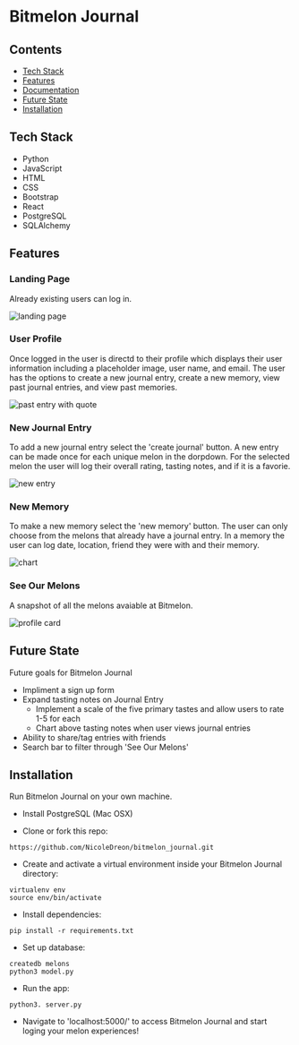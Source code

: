 # Bitmelon Journal

## Contents

- [Tech Stack](#tech-stack)
- [Features](#features)
- [Documentation](#documentation)
- [Future State](#future)
- [Installation](#installation)

## <a name="tech-stack"></a>Tech Stack

- Python
- JavaScript
- HTML
- CSS
- Bootstrap
- React
- PostgreSQL
- SQLAlchemy

## <a name="features"></a>Features

### Landing Page

Already existing users can log in.

![landing page]()

### User Profile

Once logged in the user is directd to their profile which displays their user information including a placeholder image, user name, and email. The user has the options to create a new journal entry, create a new memory, view past journal entries, and view past memories.

![past entry with quote]()

### New Journal Entry

To add a new journal entry select the 'create journal' button. A new entry can be made once for each unique melon in the dorpdown. For the selected melon the user will log their overall rating, tasting notes, and if it is a favorie.

![new entry]()

### New Memory

To make a new memory select the 'new memory' button. The user can only choose from the melons that already have a journal entry. In a memory the user can log date, location, friend they were with and their memory.

![chart]()

### See Our Melons

A snapshot of all the melons avaiable at Bitmelon.

![profile card]()

## <a name="future"></a>Future State

Future goals for Bitmelon Journal

- Impliment a sign up form
- Expand tasting notes on Journal Entry
  - Implement a scale of the five primary tastes and allow users to rate 1-5 for each
  - Chart above tasting notes when user views journal entries
- Ability to share/tag entries with friends
- Search bar to filter through 'See Our Melons'

## <a name="installation"></a>Installation

Run Bitmelon Journal on your own machine.

- Install PostgreSQL (Mac OSX)

- Clone or fork this repo:

```
https://github.com/NicoleDreon/bitmelon_journal.git
```

- Create and activate a virtual environment inside your Bitmelon Journal directory:

```
virtualenv env
source env/bin/activate
```

- Install dependencies:

```
pip install -r requirements.txt
```

- Set up database:

```
createdb melons
python3 model.py
```

- Run the app:

```
python3. server.py
```

- Navigate to 'localhost:5000/' to access Bitmelon Journal and start loging your melon experiences!
